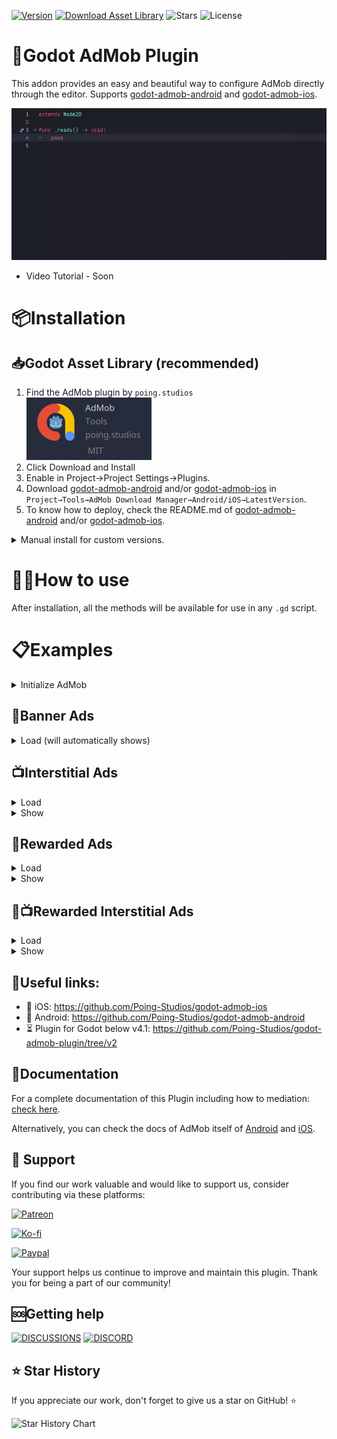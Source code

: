[![Version](https://img.shields.io/github/v/tag/Poing-Studios/godot-admob-plugin?label=Version)](https://github.com/Poing-Studios/godot-admob-plugin/releases)
[![Download Asset Library](https://img.shields.io/badge/Download-Asset%20Library-darkgreen)](https://godotengine.org/asset-library/asset/1108)
![Stars](https://img.shields.io/github/stars/Poing-Studios/godot-admob-plugin?style=social)
![License](https://img.shields.io/github/license/Poing-Studios/godot-admob-plugin)

# 🦾Godot AdMob Plugin

This addon provides an easy and beautiful way to configure AdMob directly through the editor. Supports [godot-admob-android](https://github.com/Poing-Studios/godot-admob-android) and [godot-admob-ios](https://github.com/Poing-Studios/godot-admob-ios).

<div align="center">

![Plugin Usage](static/admob.webp)

</div>

- Video Tutorial - Soon

# 📦Installation
## 📥Godot Asset Library (recommended)

1. Find the AdMob plugin by `poing.studios` \
   <img height=100 src="static/asset_library.png">
2. Click Download and Install
3. Enable in Project→Project Settings→Plugins.
4. Download [godot-admob-android](https://github.com/Poing-Studios/godot-admob-android) and/or [godot-admob-ios](https://github.com/Poing-Studios/godot-admob-ios) in `Project→Tools→AdMob Download Manager→Android/iOS→LatestVersion`.
5. To know how to deploy, check the README.md of [godot-admob-android](https://github.com/Poing-Studios/godot-admob-android/#usage) and/or [godot-admob-ios](https://github.com/Poing-Studios/godot-admob-ios/#usage).

<details>
<summary>Manual install for custom versions.</summary>

1. Pick a [specific version](https://github.com/Poing-Studios/godot-admob-editor/tags) from tags
2. Download and extract as a `.zip` or `.tar.gz`
3. Copy the extracted `addons/admob` folder into `res://addons` on your project
4. Download [godot-admob-android](https://github.com/Poing-Studios/godot-admob-android) and/or [godot-admob-ios](https://github.com/Poing-Studios/godot-admob-ios) in `Project→Tools→AdMob Download Manager→Android/iOS→LatestVersion`.
5. To know how to deploy, check the README.md of [godot-admob-android](https://github.com/Poing-Studios/godot-admob-android/#usage) and/or [godot-admob-ios](https://github.com/Poing-Studios/godot-admob-ios/#usage).

</details>

# 🙋‍♂️How to use
After installation, all the methods will be available for use in any `.gd` script.

# 📋Examples

<details>
<summary>Initialize AdMob</summary>

```gdscript
func _ready() -> void:
	#just need to call once
	MobileAds.initialize()
```

</details>

## 🎏Banner Ads

<details>
<summary>Load (will automatically shows)</summary>

```gdscript
# button signal on scene
func _on_load_banner_pressed() -> void:
	var unit_id : String
	if OS.get_name() == "Android":
		unit_id = "ca-app-pub-3940256099942544/6300978111"
	elif OS.get_name() == "iOS":
		unit_id = "ca-app-pub-3940256099942544/6300978111"

	var ad_view := AdView.new(unit_id, AdSize.BANNER, AdPosition.Values.TOP)
	ad_view.load_ad(AdRequest.new())
```

</details>

## 📺Interstitial Ads
<details>
<summary>Load</summary>

```gdscript
var interstitial_ad : InterstitialAd
var interstitial_ad_load_callback := InterstitialAdLoadCallback.new()
func _ready():
	interstitial_ad_load_callback.on_ad_failed_to_load = on_interstitial_ad_failed_to_load
	interstitial_ad_load_callback.on_ad_loaded = on_interstitial_ad_loaded

# button signal on scene
func _on_load_interstitial_pressed() -> void:
	var unit_id : String
	if OS.get_name() == "Android":
		unit_id = "ca-app-pub-3940256099942544/1033173712"
	elif OS.get_name() == "iOS":
		unit_id = "ca-app-pub-3940256099942544/4411468910"

	InterstitialAdLoader.new().load(unit_id, AdRequest.new(), interstitial_ad_load_callback)

func on_interstitial_ad_failed_to_load(adError : LoadAdError) -> void:
	print(adError.message)

func on_interstitial_ad_loaded(interstitial_ad : InterstitialAd) -> void:
	self.interstitial_ad = interstitial_ad
```

</details>

<details>
<summary>Show</summary>

```gdscript
# button signal on scene
func _on_show_pressed():
	if interstitial_ad:
		interstitial_ad.show()
```

</details>

## 🎁Rewarded Ads

<details>
<summary>Load</summary>

```gdscript
var rewarded_ad : RewardedAd
var rewarded_ad_load_callback := RewardedAdLoadCallback.new()

func _ready():
	rewarded_ad_load_callback.on_ad_failed_to_load = on_rewarded_ad_failed_to_load
	rewarded_ad_load_callback.on_ad_loaded = on_rewarded_ad_loaded

# button signal on scene
func _on_load_interstitial_pressed() -> void:
	var unit_id : String
	if OS.get_name() == "Android":
		unit_id = "ca-app-pub-3940256099942544/5224354917"
	elif OS.get_name() == "iOS":
		unit_id = "ca-app-pub-3940256099942544/1712485313"

	RewardedAdLoader.new().load(unit_id, AdRequest.new(), rewarded_ad_load_callback)

func on_rewarded_ad_failed_to_load(adError : LoadAdError) -> void:
	print(adError.message)
	
func on_rewarded_ad_loaded(rewarded_ad : RewardedAd) -> void:
	self.rewarded_ad = rewarded_ad
```

</details>

<details>
<summary>Show</summary>

```gdscript
# button signal on scene
func _on_show_pressed():
	if rewarded_ad:
		rewarded_ad.show()
```

</details>

## 🎁📺Rewarded Interstitial Ads
<details>
<summary>Load</summary>

```gdscript
var rewarded_interstitial_ad : RewardedInterstitialAd
var rewarded_interstitial_ad_load_callback := RewardedInterstitialAdLoadCallback.new()

func _ready():
	rewarded_interstitial_ad_load_callback.on_ad_failed_to_load = on_rewarded_interstitial_ad_failed_to_load
	rewarded_interstitial_ad_load_callback.on_ad_loaded = on_rewarded_interstitial_ad_loaded

# button signal on scene
func _on_load_interstitial_pressed() -> void:
	var unit_id : String
	if OS.get_name() == "Android":
		unit_id = "ca-app-pub-3940256099942544/5354046379"
	elif OS.get_name() == "iOS":
		unit_id = "ca-app-pub-3940256099942544/6978759866"
	
	RewardedInterstitialAdLoader.new().load(unit_id, AdRequest.new(), rewarded_interstitial_ad_load_callback)

func on_rewarded_interstitial_ad_failed_to_load(adError : LoadAdError) -> void:
	print(adError.message)
	
func on_rewarded_interstitial_ad_loaded(rewarded_interstitial_ad : RewardedInterstitialAd) -> void:
	self.rewarded_interstitial_ad = rewarded_interstitial_ad
```

</details>


<details>
<summary>Show</summary>

```gdscript
# button signal on scene
func _on_show_pressed():
	if rewarded_interstitial_ad:
		rewarded_interstitial_ad.show(on_user_earned_reward_listener)
```

</details>


## 📎Useful links:
- 🍏 iOS: https://github.com/Poing-Studios/godot-admob-ios
- 🤖 Android: https://github.com/Poing-Studios/godot-admob-android
- ⏳ Plugin for Godot below v4.1: https://github.com/Poing-Studios/godot-admob-plugin/tree/v2

## 📄Documentation
For a complete documentation of this Plugin including how to mediation: [check here](docs).

Alternatively, you can check the docs of AdMob itself of [Android](https://developers.google.com/admob/android/quick-start) and [iOS](https://developers.google.com/admob/ios/quick-start).

## 🙏 Support
If you find our work valuable and would like to support us, consider contributing via these platforms:

[![Patreon](https://img.shields.io/badge/Support%20us%20on-Patreon-orange?style=for-the-badge&logo=patreon)](https://patreon.com/poingstudios)

[![Ko-fi](https://img.shields.io/badge/Buy%20us%20a-coffee-yellow?style=for-the-badge&logo=ko-fi)](https://ko-fi.com/poingstudios)

[![Paypal](https://img.shields.io/badge/Donate-via%20Paypal-blue?style=for-the-badge&logo=paypal)](https://www.paypal.com/donate/?hosted_button_id=EBUVPEGF4BUR8)

Your support helps us continue to improve and maintain this plugin. Thank you for being a part of our community!


## 🆘Getting help
[![DISCUSSIONS](https://img.shields.io/badge/Discussions-green?style=for-the-badge)](https://github.com/Poing-Studios/godot-admob-plugin/discussions)
[![DISCORD](https://img.shields.io/badge/Discord-7289DA?style=for-the-badge)](https://discord.com/invite/YEPvYjSSMk)



## ⭐ Star History
If you appreciate our work, don't forget to give us a star on GitHub! ⭐

![Star History Chart](https://api.star-history.com/svg?repos=Poing-studios/godot-admob-plugin&type=Date)
